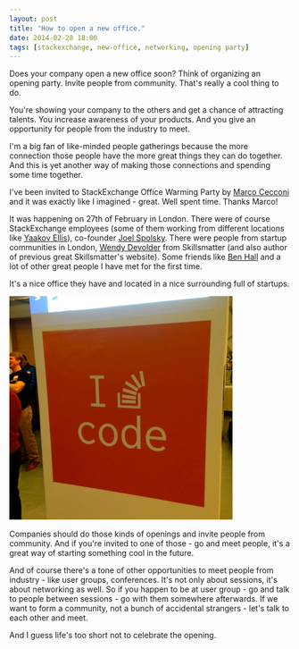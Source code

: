 ```yaml
---
layout: post
title: "How to open a new office."
date: 2014-02-28 18:00
tags: [stackexchange, new-office, networking, opening party]
---
```


Does your company open a new office soon?
Think of organizing an opening party. Invite people from community.
That's really a cool thing to do.

You're showing your company to the others and get a chance of attracting talents. You increase awareness of your products. And you give an opportunity for people from the industry to meet. 

I'm a big fan of like-minded people gatherings because the more connection those people have the more great things they can do together. And this is yet another way of making those connections and spending some time together.

I've been invited to StackExchange Office Warming Party by [Marco Cecconi](http://twitter.com/sklivvz) and it was exactly like I imagined - great. Well spent time. Thanks Marco!

It was happening on 27th of February in London.
There were of course StackExchange employees (some of them working from different locations like [Yaakov Ellis](http://twitter.com/yakov)), co-founder [Joel Spolsky](http://twitter.com/spolsky). There were people from startup communities in London, [Wendy Devolder](http://twitter.com/wendydevolder) from Skillsmatter (and also author of previous great Skillsmatter's website). Some friends like [Ben Hall](http://twitter.com/ben_hall) and a lot of other great people I have met for the first time.

It's a nice office they have and located in a nice surrounding full of startups.

![I love code](/images/stack_exchange.jpg)

Companies should do those kinds of openings and invite people from community. And if you're invited to one of those - go and meet people, it's a great way of starting something cool in the future.

And of course there's a tone of other opportunities to meet people from industry - like user groups, conferences. It's not only about sessions, it's about networking as well. So if you happen to be at user group - go and talk to people between sessions - go with them somewhere afterwards. If we want to form a community, not a bunch of accidental strangers - let's talk to each other and meet.  

And I guess life's too short not to celebrate the opening.
